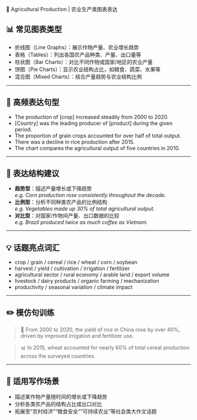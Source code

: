 🌾 Agricultural Production | 农业生产类图表表达

## 📊 常见图表类型

- 折线图（Line Graphs）：展示作物产量、农业增长趋势
- 表格（Tables）：列出各国农产品种类、产量、出口量等
- 柱状图（Bar Charts）：对比不同作物或国家/地区的农业产量
- 饼图（Pie Charts）：显示农业结构占比，如粮食、蔬菜、水果等
- 混合图（Mixed Charts）：结合产量趋势与农业结构比例

---

## 🔁 高频表达句型

- The production of [crop] increased steadily from 2000 to 2020.
- [Country] was the leading producer of [product] during the given period.
- The proportion of grain crops accounted for over half of total output.
- There was a decline in rice production after 2015.
- The chart compares the agricultural output of five countries in 2010.

---

## 🧠 表达结构建议

- **趋势型**：描述产量增长或下降趋势  
  *e.g. Corn production rose consistently throughout the decade.*
- **比例型**：分析不同种类农产品的比例结构  
  *e.g. Vegetables made up 30% of total agricultural output.*
- **对比型**：对国家/作物间产量、出口数据的比较  
  *e.g. Brazil produced twice as much coffee as Vietnam.*

---

## 💡 话题亮点词汇

- crop / grain / cereal / rice / wheat / corn / soybean
- harvest / yield / cultivation / irrigation / fertilizer
- agricultural sector / rural economy / arable land / export volume
- livestock / dairy products / organic farming / mechanization
- productivity / seasonal variation / climate impact

---

## ✏️ 模仿句训练

> 🌱 From 2000 to 2020, the yield of rice in China rose by over 40%, driven by improved irrigation and fertilizer use.

> 📊 In 2015, wheat accounted for nearly 60% of total cereal production across the surveyed countries.

---

## 🧭 适用写作场景

- 描述某作物产量随时间的增长或下降趋势
- 分析各类农产品的结构占比或出口对比
- 拓展至“农村经济”“粮食安全”“可持续农业”等社会类大作文话题

